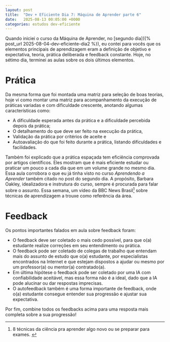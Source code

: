 ```yaml
---
layout: post
title:  "Dev + Eficiente Dia 7: Máquina de Aprender parte 6"
date:   2025-08-13 00:05:00 +0000
categories: estudos dev-eficiente
---
```

Quando iniciei o curso da Máquina de Aprender, no [segundo dia]({% post_url 2025-08-04-dev-eficiente-dia2 %}), eu contei para vocês que os elementos principais de aprendizagem eram a definição de objetivo e expectativa, teoria, prática deliberada e feedback constante. Hoje, no sétimo dia, terminei as aulas sobre os dois últimos elementos.

# Prática

Da mesma forma que foi montada uma matriz para seleção de boas teorias, hoje vi como montar uma matriz para acompanhamento da execução de práticas variadas e com dificuldade crescente, anotando algumas características como:
- A dificuldade esperada antes da prática e a dificuldade percebida depois da prática;
- O detalhamento do que deve ser feito na execução da prática,
- Validação da prática por critérios de aceite e
- Autoavaliação do que foi feito durante a prática, listando dificuldades e facilidades.

Também foi explicado que a prática espaçada tem eficiência comprovada por artigos científicos. Eles mostram que é mais eficiente estudar ou praticar um pouco a cada dia que em um volume grande no mesmo dia. Essa aula corrobora o que eu já tinha visto no curso *Aprendendo a Aprender* também citado no post do segundo dia. A propósito, Barbara Oakley, idealizadora e instrutura do curso, sempre é procurada para falar sobre o assunto. Essa semana, um vídeo da BBC News Brasil[^1] sobre técnicas de aprendizagem a trouxe como referência da área.

[^1]: 8 técnicas da ciência pra aprender algo novo ou se preparar para exames. [<i class="fa-brands fa-youtube"></i>](https://www.youtube.com/watch?v=KzahejCdXys)

# Feedback

Os pontos importantes falados em aula sobre feedback foram:
- O feedback deve ser coletado o mais cedo possível, para que o(a) estudante realize correções em seu entendimento ou prática.
- O feedback pode ser coletado de colegas de trabalho que entendam mais do assunto de estudo que o(a) estudante, por especialistas encontrados na Internet e que estejam dispostos a ajudar ou mesmo por um professor(a) ou mentor(a) contratado(a).
- Em última hipótese o feedback pode ser coletado por uma IA com confiabilidade aceitável, mas essa forma não é a ideal, dado que a IA pode alucinar ou dar respostas imprecisas.
- O autofeedback também é uma forma importante de feedback, onde o(a) estudante consegue entender sua progressão e ajustar sua expectativa.

Por fim, combine todos os feedbacks acima para uma resposta mais completa sobre a sua progressão!



